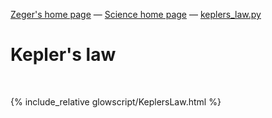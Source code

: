 [Zeger's home page](https://www.hendrikse.name/) &mdash; [Science home page](https://www.hendrikse.name/science/) &mdash; [keplers_law.py](glowscript/keplers_law.html) 

# Kepler&apos;s law
<div class="header_line"><br/></div>


{% include_relative glowscript/KeplersLaw.html %}
